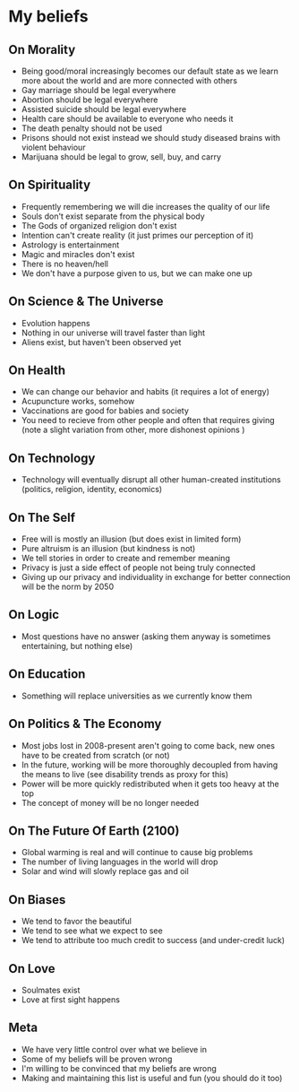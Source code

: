 # My beliefs

## On Morality
- Being good/moral increasingly becomes our default state as we learn more about the world and are more connected with others
- Gay marriage should be legal everywhere
- Abortion should be legal everywhere
- Assisted suicide should be legal everywhere
- Health care should be available to everyone who needs it
- The death penalty should not be used
- Prisons should not exist instead we should study diseased brains with violent behaviour
- Marijuana should be legal to grow, sell, buy, and carry

## On Spirituality
- Frequently remembering we will die increases the quality of our life
- Souls don't exist separate from the physical body
- The Gods of organized religion don't exist
- Intention can't create reality (it just primes our perception of it)
- Astrology is entertainment
- Magic and miracles don't exist
- There is no heaven/hell
- We don't have a purpose given to us, but we can make one up

## On Science & The Universe
- Evolution happens
- Nothing in our universe will travel faster than light
- Aliens exist, but haven't been observed yet

## On Health
- We can change our behavior and habits (it requires a lot of energy)
- Acupuncture works, somehow
- Vaccinations are good for babies and society
- You need to recieve from other people and often that requires giving (note a slight variation from other, more dishonest opinions )

## On Technology
- Technology will eventually disrupt all other human-created institutions (politics, religion, identity, economics)

## On The Self
- Free will is mostly an illusion (but does exist in limited form)
- Pure altruism is an illusion (but kindness is not)
- We tell stories in order to create and remember meaning
- Privacy is just a side effect of people not being truly connected
- Giving up our privacy and individuality in exchange for better connection will be the norm by 2050

## On Logic
- Most questions have no answer (asking them anyway is sometimes entertaining, but nothing else) 

## On Education
- Something will replace universities as we currently know them

## On Politics & The Economy
- Most jobs lost in 2008-present aren't going to come back, new ones have to be created from scratch (or not)
- In the future, working will be more thoroughly decoupled from having the means to live (see disability trends as proxy for this)
- Power will be more quickly redistributed when it gets too heavy at the top
- The concept of money will be no longer needed

## On The Future Of Earth (2100)
- Global warming is real and will continue to cause big problems
- The number of living languages in the world will drop
- Solar and wind will slowly replace gas and oil 

## On Biases
- We tend to favor the beautiful
- We tend to see what we expect to see
- We tend to attribute too much credit to success (and under-credit luck)

## On Love
- Soulmates exist
- Love at first sight happens

## Meta
- We have very little control over what we believe in
- Some of my beliefs will be proven wrong
- I'm willing to be convinced that my beliefs are wrong
- Making and maintaining this list is useful and fun (you should do it too)